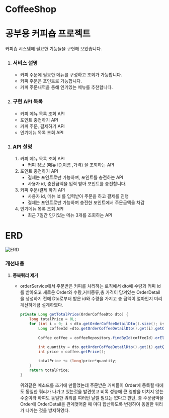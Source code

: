 # CoffeeShop
# 공부용 커피숍 프로젝트
커피숍 시스템에 필요한 기능들을 구현해 보았습니다.

1. ### **서비스 설명**

   - 커피 주문에 필요한 메뉴를 구성하고 조회가 가능합니다.
   - 커피 주문은 포인트로 가능합니다.
   - 커피 주문내역을 통해 인기있는 메뉴를 추천합니다.

2. ### 구현 API 목록

   - 커피 메뉴 목록 조회 API
   - 포인트 충전하기 API
   - 커피 주문, 결제하기 API
   - 인기메뉴 목록 조회 API

3. ### API 설명

   1. 커피 메뉴 목록 조회 API
      - 커피 정보 (메뉴 ID,이름 ,가격) 을 조회하는 API
   2. 포인트 충전하기 API
      - 결제는 포인트로만 가능하며, 포인트를 충전하는 API
      - 사용자 id, 충전금액을 입력 받아 포인트를 충전합니다.
   3. 커피 주문/결제 하기 API
      - 사용자 id, 메뉴 id 를 입력받아 주문을 하고 결제를 진행
      - 결제는 포인트로만 가능하며 충전한 포인트에서 주문금액을 차감
   4. 인기메뉴 목록 조회 API
      - 최근 7일간 인기있는 메뉴 3개를 조회하는 API

# **ERD**
![ERD](https://user-images.githubusercontent.com/41957723/216234761-9d92b7b3-97a7-4f94-b8ac-33c66976c478.png)

### **개선내용**



1. **중복쿼리 제거**

   - orderService에서 주문받은 커피를 처리하는 로직에서 dto에 수량과 커피 id를 받아오고 새로운 Order와 수량,커피종류,총 가격이 담겨있는 OrderDetail을 생성하기 전에 Dto로부터 받은 id와 수량을 가지고 총 금액이 얼마인지 미리 계산하게끔 설계하였다. 

     ```java
     private Long getTotalPrice(OrderCoffeeDto dto) {
         long totalPrice = 0L;
         for (int i = 0; i < dto.getOrderCoffeeDetailDto().size(); i++) {
             Long coffeeId =dto.getOrderCoffeeDetailDto().get(i).getCoffeeId();
             
             Coffee coffee = coffeeRepository.findById(coffeeId).orElseThrow();
             
             int quantity = dto.getOrderCoffeeDetailDto().get(i).getQuantity();
             int price = coffee.getPrice();
     
             totalPrice += (long)price*quantity;
         }
         return totalPrice;
     }
     ```

     위와같은 메소드를 초기에 만들었는데 주문받은 커피들이 Order에 등록될 때에도 동일한 쿼리가 나가고 있는것을 발견햇고 비록 성능에 큰 영향을 미치지 않는 수준이라 하여도 동일한 쿼리를 여러번 날릴 필요는 없다고 판단, 총 주문금액을 Order에 OrderDetail을 관계맺어줄 때 마다 합산하도록 변경하여 동일한 쿼리가 나가는 것을 방지하였다.
